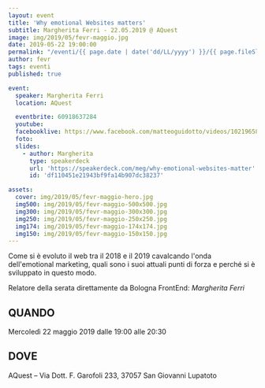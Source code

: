 ```yaml
---
layout: event
title: 'Why emotional Websites matters'
subtitle: Margherita Ferri - 22.05.2019 @ AQuest
image: img/2019/05/fevr-maggio.jpg
date: 2019-05-22 19:00:00
permalink: "/eventi/{{ page.date | date('dd/LL/yyyy') }}/{{ page.fileSlug | slug }}/index.html"
author: fevr
tags: eventi
published: true

event:
  speaker: Margherita Ferri
  location: AQuest

  eventbrite: 60918637284
  youtube:
  facebooklive: https://www.facebook.com/matteoguidotto/videos/10219658810044688/
  foto:
  slides:
    - author: Margherita
      type: speakerdeck
      url: 'https://speakerdeck.com/meg/why-emotional-websites-matter'
      id: 'df110451e21943bf9fa14b907dc38237'

assets:
  cover: img/2019/05/fevr-maggio-hero.jpg
  img500: img/2019/05/fevr-maggio-500x500.jpg
  img300: img/2019/05/fevr-maggio-300x300.jpg
  img250: img/2019/05/fevr-maggio-250x250.jpg
  img174: img/2019/05/fevr-maggio-174x174.jpg
  img150: img/2019/05/fevr-maggio-150x150.jpg
---
```


Come si è evoluto il web tra il 2018 e il 2019 cavalcando l'onda dell'emotional marketing, quali sono i suoi attuali punti di forza e perché si è sviluppato in questo modo.

Relatore della serata direttamente da Bologna FrontEnd: _Margherita Ferri_

## QUANDO

Mercoledì 22 maggio 2019 dalle 19:00 alle 20:30

## DOVE

AQuest – Via Dott. F. Garofoli 233, 37057 San Giovanni Lupatoto
